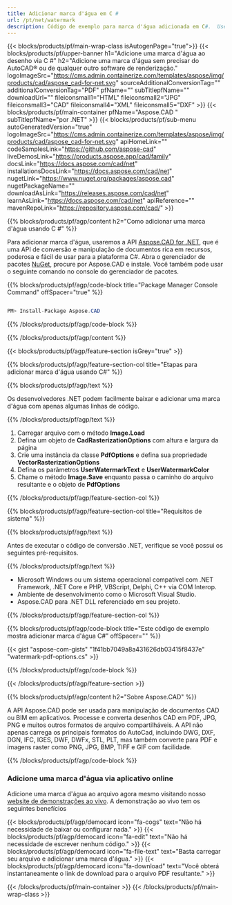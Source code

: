 ```yaml
---
title: Adicionar marca d'água em C #
url: /pt/net/watermark
description: Código de exemplo para marca d'água adicionada em C#.  Use o código de API de amostra para adicionar uma marca d'água ao arquivo em VB.NET, Asp.NET ou qualquer aplicativo baseado em .NET.
---
```


{{< blocks/products/pf/main-wrap-class isAutogenPage="true">}}
{{< blocks/products/pf/upper-banner h1="Adicione uma marca d'água ao desenho via C #" h2="Adicione uma marca d'água sem precisar do AutoCAD® ou de qualquer outro software de renderização." logoImageSrc="https://cms.admin.containerize.com/templates/aspose/img/products/cad/aspose_cad-for-net.svg" sourceAdditionalConversionTag="" additionalConversionTag="PDF" pfName="" subTitlepfName="" downloadUrl="" fileiconsmall1="HTML" fileiconsmall2="JPG" fileiconsmall3="CAD" fileiconsmall4="XML" fileiconsmall5="DXF" >}}
{{< blocks/products/pf/main-container pfName="Aspose.CAD " subTitlepfName="por .NET" >}}
{{< blocks/products/pf/sub-menu autoGeneratedVersion="true" logoImageSrc="https://cms.admin.containerize.com/templates/aspose/img/products/cad/aspose_cad-for-net.svg" apiHomeLink="" codeSamplesLink="https://github.com/aspose-cad" liveDemosLink="https://products.aspose.app/cad/family" docsLink="https://docs.aspose.com/cad/net" installationsDocsLink="https://docs.aspose.com/cad/net" nugetLink="https://www.nuget.org/packages/aspose.cad" nugetPackageName="" downloadAsLink="https://releases.aspose.com/cad/net" learnAsLink="https://docs.aspose.com/cad/net" apiReference="" mavenRepoLink="https://repository.aspose.com/cad/" >}}

{{% blocks/products/pf/agp/content h2="Como adicionar uma marca d'água usando C #" %}}

Para adicionar marca d'água, usaremos a API <a href="https://products.aspose.com/cad/net">Aspose.CAD for .NET</a>, que é uma API de conversão e manipulação de documentos rica em recursos, poderosa e fácil de usar para a plataforma C#.  Abra o gerenciador de pacotes <a href="https://www.nuget.org/packages/aspose.cad">NuGet</a>, procure por Aspose.CAD e instale.  Você também pode usar o seguinte comando no console do gerenciador de pacotes.

{{% blocks/products/pf/agp/code-block title="Package Manager Console Command" offSpacer="true" %}}

```cs

PM> Install-Package Aspose.CAD

```
{{% /blocks/products/pf/agp/code-block %}}

{{% /blocks/products/pf/agp/content %}}

{{< blocks/products/pf/agp/feature-section isGrey="true" >}}

{{% blocks/products/pf/agp/feature-section-col title="Etapas para adicionar marca d'água usando C#" %}}

{{% blocks/products/pf/agp/text %}}

Os desenvolvedores .NET podem facilmente baixar e adicionar uma marca d'água com apenas algumas linhas de código.

{{% /blocks/products/pf/agp/text %}}

1. Carregar arquivo com o método **Image.Load**
1. Defina um objeto de **CadRasterizationOptions** com altura e largura da página
1. Crie uma instância da classe **PdfOptions** e defina sua propriedade **VectorRasterizationOptions**
1. Defina os parâmetros **UserWatermarkText** e **UserWatermarkColor**
1. Chame o método **Image.Save** enquanto passa o caminho do arquivo resultante e o objeto de **PdfOptions**

{{% /blocks/products/pf/agp/feature-section-col %}}

{{% blocks/products/pf/agp/feature-section-col title="Requisitos de sistema" %}}

{{% blocks/products/pf/agp/text %}}

Antes de executar o código de conversão .NET, verifique se você possui os seguintes pré-requisitos.

{{% /blocks/products/pf/agp/text %}}

-  Microsoft Windows ou um sistema operacional compatível com .NET Framework, .NET Core e PHP, VBScript, Delphi, C++ via COM Interop.
-  Ambiente de desenvolvimento como o Microsoft Visual Studio.
-  Aspose.CAD para .NET DLL referenciado em seu projeto.

{{% /blocks/products/pf/agp/feature-section-col %}}

{{% blocks/products/pf/agp/code-block title="Este código de exemplo mostra adicionar marca d'água C#" offSpacer="" %}}

{{< gist "aspose-com-gists" "1f41bb7049a8a431626db03415f8437e" "watermark-pdf-options.cs" >}}

{{% /blocks/products/pf/agp/code-block %}}

{{< /blocks/products/pf/agp/feature-section >}}

{{% blocks/products/pf/agp/content h2="Sobre Aspose.CAD" %}}

A API Aspose.CAD pode ser usada para manipulação de documentos CAD ou BIM em aplicativos.  Processe e converta desenhos CAD em PDF, JPG, PNG e muitos outros formatos de arquivo compartilháveis.  A API não apenas carrega os principais formatos do AutoCad, incluindo DWG, DXF, DGN, IFC, IGES, DWF, DWFx, STL, PLT, mas também converte para PDF e imagens raster como PNG, JPG, BMP, TIFF e GIF com facilidade.

{{% /blocks/products/pf/agp/code-block %}}

<div class="container-fluid agp-content bg-gray-lighter  aboutfile box-1 vh100 section">
    <div class="container full-width">
        <div class="row">           
    <div class="container-fluid agp-content bg-white aboutfile box-1 vh100 section nopbtm">
        <div class="container">			   
            <div class="row">            
<div class="demobox tc col-md-12 padding-0">
    <h3>Adicione uma marca d'água via aplicativo online</h3>    
        <p>Adicione uma marca d'água ao arquivo agora mesmo visitando nosso <a href="https://products.aspose.app/cad/watermark">website de demonstrações ao vivo</a>.  A demonstração ao vivo tem os seguintes benefícios</p> 
       
   {{< blocks/products/pf/agp/democard icon="fa-cogs" text="Não há necessidade de baixar ou configurar nada."  >}}
   {{< blocks/products/pf/agp/democard icon="fa-edit" text="Não há necessidade de escrever nenhum código." >}}
   {{< blocks/products/pf/agp/democard icon="fa-file-text" text="Basta carregar seu arquivo e adicionar uma marca d'água." >}}
   {{< blocks/products/pf/agp/democard icon="fa-download" text="Você obterá instantaneamente o link de download para o arquivo PDF resultante." >}}

</div>
        </div>
    </div>
</div>
    <!-- aboutfile Ends -->
        </div>
    </div>
</div>

{{< /blocks/products/pf/main-container >}}
{{< /blocks/products/pf/main-wrap-class >}}